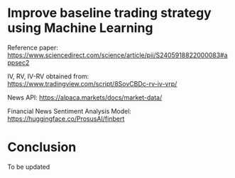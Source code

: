 # Improve baseline trading strategy using Machine Learning

Reference paper: https://www.sciencedirect.com/science/article/pii/S2405918822000083#appsec2

IV, RV, IV-RV obtained from: https://www.tradingview.com/script/8SovCBDc-rv-iv-vrp/

News API: https://alpaca.markets/docs/market-data/ 

Financial News Sentiment Analysis Model: https://huggingface.co/ProsusAI/finbert

# Conclusion 

To be updated